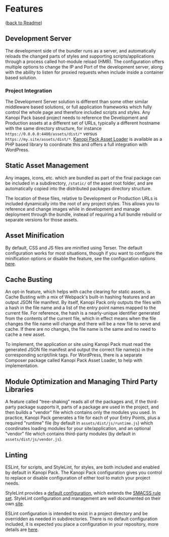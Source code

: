 # Features

([back to Readme](../Readme.md))

## Development Server

The development side of the bundler runs as a server, and automatically reloads the changed parts of styles and supporting scripts/applications through a process called hot-module reload (HMR). The configuration offers multiple options to change the IP and Port of the development server, along with the ability to listen for proxied requests when include inside a container based solution.  

### Project Integration

The Development Server solution is different than some other similar middleware based solutions, or full application frameworks which fully control the whole page and therefore included scripts and styles. Any Kanopi Pack based project needs to reference the Development and Production assets at a different set of URLs, typically a different hostname with the same directory structure, for instance `https://0.0.0.0:4400/assets/dist/*` versus `https://my.site/assets/dist/*`. [Kanopi Pack Asset Loader](https://github.com/kanopi/kanopi-pack-asset-loader) is available as a PHP based library to coordinate this and offers a full integration with WordPress. 

## Static Asset Management

Any images, icons, etc. which are bundled as part of the final package can be included in a subdirectory, `/static/` of the asset root folder, and are automatically copied into the distributed packages directory structure.

The location of these files, relative to Development or Production URLs is included dynamically into the root of any project styles. This allows you to reference and change images while in development and manage deployment through the bundle, instead of requiring a full bundle rebuild or separate versions for those assets.

## Asset Minification

By default, CSS and JS files are minified using Terser. The default configuration works for most situations, though if you want to configure the minification options or disable the feature, see the configuration options [here](./configuration.md#section-minification).

## Cache Busting

An opt-in feature, which helps with cache clearing for static assets, is Cache Busting with a mix of Webpack's built-in hashing features and an output JSON file manifest. By itself, Kanopi Pack only outputs the files with a hash in the file name and a list of the entry point names mapped to the current file. For reference, the hash is a nearly-unique identifier generated from the contents of the current file, which in effect means when the file changes the file name will change and there will be a new file to serve and cache. If there are no changes, the file name is the same and no need to cache a new asset.

To implement, the application or site using Kanopi Pack must read the generated JSON file manifest and output the correct file name(s) in the corresponding script/link tags. For WordPress, there is a separate Composer package called Kanopi Pack Asset Loader, to help with implementation.

## Module Optimization and Managing Third Party Libraries

A feature called "tree-shaking" reads all of the packages and, if the third-party package supports it, parts of a package are used in the project, and then builds a "vendor" file which contains only the modules you used. In practice, Kanopi Pack generates a file for each of your Entry Points, plus a required "runtime" file (by default in `assets/dist/js/runtime.js`) which coordinates loading modules for your site/application, and an optional "vendor" file which contains third-party modules (by default in `assets/dist/js/vendor.js`). 

## Linting

ESLint, for scripts, and StyleLint, for styles, are both included and enabled by default in Kanopi Pack. The Kanopi Pack configuration gives you control to replace or disable configuration of either tool to match your project needs.

StyleLint provides a [default configuration](../configuration/tools/stylelint.config.js), which extends the [SMACSS rule set](https://github.com/cahamilton/stylelint-config-property-sort-order-smacss). StyleLint configuration and management are well documented on their own [site](https://stylelint.io/).

ESLint configuration is intended to exist in a project directory and be overridden as needed in subdirectories. There is no default configuration included, it is expected you place a configuration in your repository, more details are [here](eslint.md).